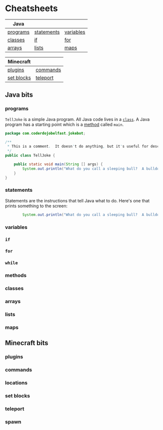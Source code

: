 # Cheatsheets

Java | &nbsp;| |
--- | --- | --- | 
[programs](#programs) | [statements](#statements) | [variables](#variables) | [methods](#methods)
[classes](#classes) | [if](#if) | [for](#for) | [while](#while) 
 [arrays](#arrays) | [lists](#lists) | [maps](#maps)
 
 
 Minecraft | &nbsp; |
 --- | --- |
 [plugins](#plugins) | [commands](#commands) | [locations](#locations) 
 [set blocks](#set-blocks) | [teleport](#teleport) | [spawn](#spawn) 

## Java bits

### programs

`TellJoke` is a simple Java program.  All Java code lives in a [`class`](#classes). 
A Java program has a starting point which is a [method](#methods) called `main`.


```java
package com.coderdojobelfast.jokebot;

/**
 * This is a comment.  It doesn't do anything, but it's useful for describing what the code does.
 */
public class TellJoke {

	public static void main(String [] args) {
		System.out.println("What do you call a sleeping bull?  A bulldozer!");
	}
}
```


### statements

Statements are the instructions that tell Java what to do.  Here's one that prints something
to the screen:

```java
		System.out.println("What do you call a sleeping bull?  A bulldozer!");
```


### variables

### `if`

### `for`

### `while`

### methods

### classes

### arrays

### lists

### maps

## Minecraft bits

###  plugins 

### commands
 
### locations
 
### set blocks 

### teleport 

### spawn 


 
 